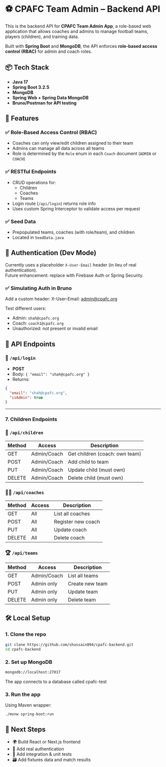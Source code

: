# ⚽ CPAFC Team Admin – Backend API

This is the backend API for **CPAFC Team Admin App**, a role-based web application that allows coaches and admins to manage football teams, players (children), and training data.

Built with **Spring Boot** and **MongoDB**, the API enforces **role-based access control (RBAC)** for admin and coach roles.

## 📦 Tech Stack

- **Java 17**
- **Spring Boot 3.2.5**
- **MongoDB**
- **Spring Web + Spring Data MongoDB**
- **Bruno/Postman for API testing**

## 🚀 Features

### ✅ Role-Based Access Control (RBAC)

- Coaches can only view/edit children assigned to their team
- Admins can manage all data across all teams
- Role is determined by the `Role` enum in each `Coach` document (`ADMIN` or `COACH`)

### ✅ RESTful Endpoints

- CRUD operations for:
    - Children
    - Coaches
    - Teams
- Login route (`/api/login`) returns role info
- Uses custom Spring Interceptor to validate access per request

### ✅ Seed Data

- Prepopulated teams, coaches (with role/team), and children
- Located in `SeedData.java`

## 🔐 Authentication (Dev Mode)

Currently uses a placeholder `X-User-Email` header (in lieu of real authentication).  
Future enhancement: replace with Firebase Auth or Spring Security.

### ✅ Simulating Auth in Bruno

Add a custom header:
X-User-Email: admin@cpafc.org

Test different users:

- Admin: `shah@cpafc.org`
- Coach: `coach1@cpafc.org`
- Unauthorized: not present or invalid email

## 🔧 API Endpoints

### 🔑 `/api/login`
- **POST**
- Body: `{ "email": "shah@cpafc.org" }`
- Returns:
```json
{
  "email": "shah@cpafc.org",
  "isAdmin": true
}
```

---

### 7. Children Endpoints


### 👶 `/api/children`

| Method | Access      | Description                     |
|--------|-------------|---------------------------------|
| GET    | Admin/Coach | Get children (coach: own team)  |
| POST   | Admin/Coach | Add child to team               |
| PUT    | Admin/Coach | Update child (must own)         |
| DELETE | Admin/Coach | Delete child (must own)         |

### 🧑‍🏫 `/api/coaches`

| Method | Access  | Description             |
|--------|---------|-------------------------|
| GET    | All     | List all coaches        |
| POST   | All     | Register new coach      |
| PUT    | All     | Update coach            |
| DELETE | All     | Delete coach            |

### 🏆 `/api/teams`

| Method | Access      | Description              |
|--------|-------------|--------------------------|
| GET    | Admin/Coach | List all teams           |
| POST   | Admin only  | Create new team          |
| PUT    | Admin only  | Update team              |
| DELETE | Admin only  | Delete team              |

## 🛠 Local Setup

### 1. Clone the repo

```bash
git clone https://github.com/shussain894/cpafc-backend.git
cd cpafc-backend
```

### 2. Set up MongoDB
```bash
mongodb://localhost:27017
````
The app connects to a database called cpafc-test

### 3. Run the app

Using Maven wrapper:
```bash
./mvnw spring-boot:run
```

## 🔮 Next Steps

- 🌍 Build React or Next.js frontend
- 🔐 Add real authentication
- 🧪 Add integration & unit tests
- 🗃️ Add fixtures data and match results


